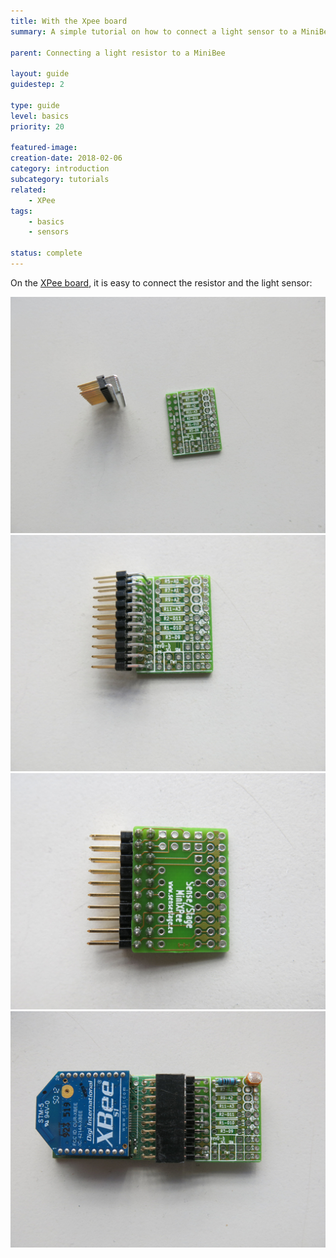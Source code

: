```yaml
---
title: With the Xpee board
summary: A simple tutorial on how to connect a light sensor to a MiniBee and get the data from it into your software.

parent: Connecting a light resistor to a MiniBee

layout: guide
guidestep: 2

type: guide
level: basics
priority: 20

featured-image:
creation-date: 2018-02-06
category: introduction
subcategory: tutorials
related:
    - XPee
tags:
    - basics
    - sensors

status: complete
---
```


On the [XPee board](/sensestage-v1/expansion-boards/xpee), it is easy to connect the resistor and the light sensor:

![](/img/lightsensor_xpee_01.jpg)
![](/img/lightsensor_xpee_02.jpg)
![](/img/lightsensor_xpee_03.jpg)
![](/img/lightsensor_xpee_04.jpg)
